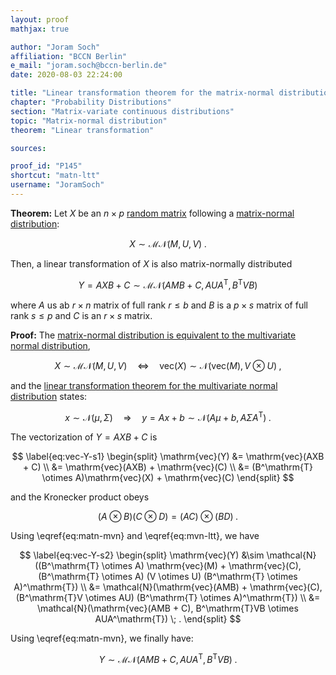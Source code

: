 ```yaml
---
layout: proof
mathjax: true

author: "Joram Soch"
affiliation: "BCCN Berlin"
e_mail: "joram.soch@bccn-berlin.de"
date: 2020-08-03 22:24:00

title: "Linear transformation theorem for the matrix-normal distribution"
chapter: "Probability Distributions"
section: "Matrix-variate continuous distributions"
topic: "Matrix-normal distribution"
theorem: "Linear transformation"

sources:

proof_id: "P145"
shortcut: "matn-ltt"
username: "JoramSoch"
---
```



**Theorem:** Let $X$ be an $n \times p$ [random matrix](/D/rmat) following a [matrix-normal distribution](/D/matn):

$$ \label{eq:matn}
X \sim \mathcal{MN}(M, U, V) \; .
$$

Then, a linear transformation of $X$ is also matrix-normally distributed

$$ \label{eq:matn-trans}
Y = AXB + C \sim \mathcal{MN}(AMB+C, AUA^\mathrm{T}, B^\mathrm{T}VB)
$$

where $A$ us ab $r \times n$ matrix of full rank $r \leq b$ and $B$ is a $p \times s$ matrix of full rank $s \leq p$ and $C$ is an $r \times s$ matrix.


**Proof:** The [matrix-normal distribution is equivalent to the multivariate normal distribution](/P/matn-mvn),

$$ \label{eq:matn-mvn}
X \sim \mathcal{MN}(M, U, V) \quad \Leftrightarrow \quad \mathrm{vec}(X) \sim \mathcal{N}(\mathrm{vec}(M), V \otimes U) \; ,
$$

and the [linear transformation theorem for the multivariate normal distribution](/P/mvn-ltt) states:

$$ \label{eq:mvn-ltt}
x \sim \mathcal{N}(\mu, \Sigma) \quad \Rightarrow \quad y = Ax + b \sim \mathcal{N}(A\mu + b, A \Sigma A^\mathrm{T}) \; .
$$

The vectorization of $Y = AXB + C$ is

$$ \label{eq:vec-Y-s1}
\begin{split}
\mathrm{vec}(Y) &= \mathrm{vec}(AXB + C) \\
&= \mathrm{vec}(AXB) + \mathrm{vec}(C) \\
&= (B^\mathrm{T} \otimes A)\mathrm{vec}(X) + \mathrm{vec}(C)
\end{split}
$$

and the Kronecker product obeys

$$ \label{eq:kron-prod}
(A \otimes B) (C \otimes D) = (AC) \otimes (BD) \; .
$$

Using \eqref{eq:matn-mvn} and \eqref{eq:mvn-ltt}, we have

$$ \label{eq:vec-Y-s2}
\begin{split}
\mathrm{vec}(Y) &\sim \mathcal{N}((B^\mathrm{T} \otimes A) \mathrm{vec}(M) + \mathrm{vec}(C), (B^\mathrm{T} \otimes A) (V \otimes U) (B^\mathrm{T} \otimes A)^\mathrm{T}) \\
&= \mathcal{N}(\mathrm{vec}(AMB) + \mathrm{vec}(C), (B^\mathrm{T}V \otimes AU) (B^\mathrm{T} \otimes A)^\mathrm{T}) \\
&= \mathcal{N}(\mathrm{vec}(AMB + C), B^\mathrm{T}VB \otimes AUA^\mathrm{T}) \; .
\end{split}
$$

Using \eqref{eq:matn-mvn}, we finally have:

$$ \label{eq:matn-ltt-qed}
Y \sim \mathcal{MN}(AMB + C, AUA^\mathrm{T} ,B^\mathrm{T}VB) \; .
$$